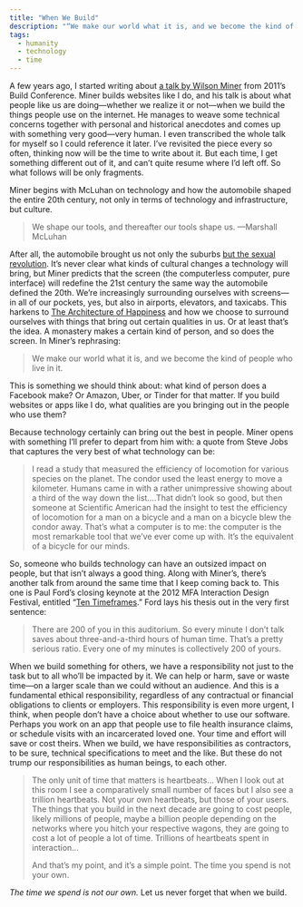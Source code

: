 ```yaml
---
title: "When We Build"
description: "“We make our world what it is, and we become the kind of people who live in it.”"
tags:
  - humanity
  - technology
  - time
---
```


A few years ago, I started writing about [a talk by Wilson Miner](http://wm4.wilsonminer.com/build2011/) from 2011’s Build Conference. Miner builds websites like I do, and his talk is about what people like us are doing—whether we realize it or not—when we build the things people use on the internet. He manages to weave some technical concerns together with personal and historical anecdotes and comes up with something very good—very human. I even transcribed the whole talk for myself so I could reference it later. I’ve revisited the piece every so often, thinking now will be the time to write about it. But each time, I get something different out of it, and can’t quite resume where I’d left off. So what follows will be only fragments.

Miner begins with McLuhan on technology and how the automobile shaped the entire 20th century, not only in terms of technology and infrastructure, but culture.

> We shape our tools, and thereafter our tools shape us.
> —Marshall McLuhan

After all, the automobile brought us not only the suburbs [but the sexual revolution](/on/a-history-of-the-future-in-100-objects). It’s never clear what kinds of cultural changes a technology will bring, but Miner predicts that the screen (the computerless computer, pure interface) will redefine the 21st century the same way the automobile defined the 20th. We’re increasingly surrounding ourselves with screens—in all of our pockets, yes, but also in airports, elevators, and taxicabs. This harkens to [The Architecture of Happiness](/read/the-architecture-of-happiness) and how we choose to surround ourselves with things that bring out certain qualities in us. Or at least that’s the idea. A monastery makes a certain kind of person, and so does the screen. In Miner’s rephrasing:

> We make our world what it is, and we become the kind of people who live in it. 

This is something we should think about: what kind of person does a Facebook make? Or Amazon, Uber, or Tinder for that matter. If you build websites or apps like I do, what qualities are you bringing out in the people who use them?

Because technology certainly can bring out the best in people. Miner opens with something I’ll prefer to depart from him with: a quote from Steve Jobs that captures the very best of what technology can be:

> I read a study that measured the efficiency of locomotion for various species on the planet. The condor used the least energy to move a kilometer. Humans came in with a rather unimpressive showing about a third of the way down the list….That didn’t look so good, but then someone at Scientific American had the insight to test the efficiency of locomotion for a man on a bicycle and a man on a bicycle blew the condor away. That’s what a computer is to me: the computer is the most remarkable tool that we’ve ever come up with. It’s the equivalent of a bicycle for our minds.

So, someone who builds technology can have an outsized impact on people, but that isn’t always a good thing. Along with Miner’s, there’s another talk from around the same time that I keep coming back to. This one is Paul Ford’s closing keynote at the 2012 MFA Interaction Design Festival, entitled “[Ten Timeframes](http://contentsmagazine.com/articles/10-timeframes/).” Ford lays his thesis out in the very first sentence:

> There are 200 of you in this auditorium. So every minute I don’t talk saves about three-and-a-third hours of human time. That’s a pretty serious ratio. Every one of my minutes is collectively 200 of yours.

When we build something for others, we have a responsibility not just to the task but to all who’ll be impacted by it. We can help or harm, save or waste time—on a larger scale than we could without an audience. And this is a fundamental ethical responsibility, regardless of any contractual or financial obligations to clients or employers. This responsibility is even  more urgent, I think, when people don’t have a choice about whether to use our software. Perhaps you work on an app that people use to file health insurance claims, or schedule visits with an incarcerated loved one. Your time and effort will save or cost theirs. When we build, we have responsibilities as contractors, to be sure, technical specifications to meet and the like. But these do not trump our responsibilities as human beings, to each other.

> The only unit of time that matters is heartbeats… When I look out at this room I see a comparatively small number of faces but I also see a trillion heartbeats. Not your own heartbeats, but those of your users. The things that you build in the next decade are going to cost people, likely millions of people, maybe a billion people depending on the networks where you hitch your respective wagons, they are going to cost a lot of people a lot of time. Trillions of heartbeats spent in interaction…
> 
> And that’s my point, and it’s a simple point. The time you spend is not your own.

*The time we spend is not our own.* Let us never forget that when we build.